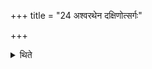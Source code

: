 +++
title = "24 अश्वरथेन दक्षिणोत्सर्गः"

+++

<details><summary>थिते</summary>

अश्वरथेन दक्षिणोत्सर्गः २४
</details>
